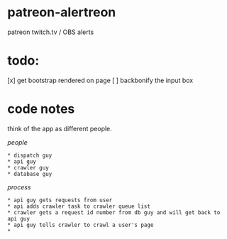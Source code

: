 # patreon-alertreon
patreon twitch.tv / OBS alerts



# todo: 

  [x] get bootstrap rendered on page
  [ ] backbonify the input box
  
  
  
  
  
# code notes

think of the app as different people.

*people*

    * dispatch guy
    * api guy
    * crawler guy
    * database guy
  
  
*process*

    * api guy gets requests from user
    * api adds crawler task to crawler queue list
    * crawler gets a request id number from db guy and will get back to api guy
    * api guy tells crawler to crawl a user's page
    *  
    

